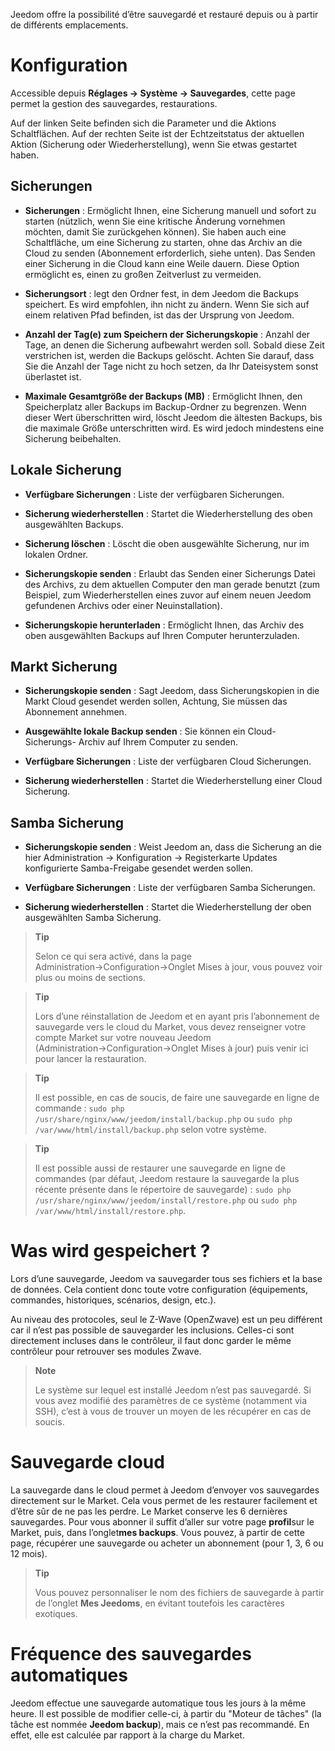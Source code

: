 Jeedom offre la possibilité d’être sauvegardé et restauré depuis ou à partir
de différents emplacements.

Konfiguration
=============

Accessible depuis **Réglages → Système → Sauvegardes**, cette page permet la
gestion des sauvegardes, restaurations.

Auf der linken Seite befinden sich die Parameter und die Aktions Schaltflächen. Auf der rechten Seite ist der Echtzeitstatus der aktuellen Aktion (Sicherung oder Wiederherstellung), wenn Sie etwas gestartet haben.

**Sicherungen** 
---------------

-   **Sicherungen** : Ermöglicht Ihnen, eine Sicherung manuell und sofort zu
    starten (nützlich, wenn Sie eine kritische Änderung vornehmen möchten, 
    damit Sie zurückgehen können). Sie haben auch eine Schaltfläche, um eine 
    Sicherung zu starten, ohne das Archiv an die Cloud zu senden
    (Abonnement erforderlich, siehe unten). Das Senden einer
    Sicherung in die Cloud kann eine Weile dauern. Diese Option
    ermöglicht es, einen zu großen Zeitverlust zu vermeiden.

-   **Sicherungsort** : legt den Ordner fest, in dem Jeedom die Backups
    speichert. Es wird empfohlen, ihn nicht zu ändern. Wenn Sie sich
    auf einem relativen Pfad befinden,
    ist das der Ursprung von Jeedom.

-   **Anzahl der Tag(e) zum Speichern der Sicherungskopie** : Anzahl der
    Tage, an denen die Sicherung aufbewahrt werden soll. Sobald diese Zeit
    verstrichen ist, werden die Backups gelöscht. Achten Sie darauf, dass Sie die
    Anzahl der Tage nicht zu hoch setzen, da Ihr Dateisystem sonst
    überlastet ist.

-   **Maximale Gesamtgröße der Backups (MB)** : Ermöglicht Ihnen, den
    Speicherplatz aller Backups im Backup-Ordner zu begrenzen. Wenn dieser
    Wert überschritten wird, löscht Jeedom die ältesten Backups, bis die
    maximale Größe unterschritten wird. Es wird jedoch mindestens
    eine Sicherung beibehalten.

**Lokale Sicherung**
-----------------------

-   **Verfügbare Sicherungen** : Liste der verfügbaren Sicherungen.

-   **Sicherung wiederherstellen** : Startet die Wiederherstellung des oben
    ausgewählten Backups.

-   **Sicherung löschen** : Löscht die oben ausgewählte Sicherung,
    nur im lokalen Ordner.

-   **Sicherungskopie senden** : Erlaubt das Senden einer Sicherungs Datei des
    Archivs, zu dem aktuellen Computer den man gerade benutzt
    (zum Beispiel, zum Wiederherstellen eines zuvor auf einem neuen
    Jeedom gefundenen Archivs oder einer Neuinstallation).

-   **Sicherungskopie herunterladen** : Ermöglicht Ihnen, das Archiv des
    oben ausgewählten Backups auf Ihren Computer herunterzuladen.

**Markt Sicherung**
----------------------

-   **Sicherungskopie senden** : Sagt Jeedom, dass Sicherungskopien in die
    Markt Cloud gesendet werden sollen, Achtung, Sie müssen
    das Abonnement annehmen.

-   **Ausgewählte lokale Backup senden** :  Sie können ein Cloud-Sicherungs-
    Archiv auf Ihrem Computer zu senden.

-   **Verfügbare Sicherungen** :  Liste der verfügbaren
    Cloud Sicherungen.

-   **Sicherung wiederherstellen** : Startet die Wiederherstellung einer
    Cloud Sicherung.

**Samba Sicherung**
---------------------

-   **Sicherungskopie senden** : Weist Jeedom an, dass die Sicherung an die
    hier Administration → Konfiguration → Registerkarte Updates
    konfigurierte Samba-Freigabe gesendet werden sollen.

-   **Verfügbare Sicherungen** :  Liste der verfügbaren
    Samba Sicherungen.

-   **Sicherung wiederherstellen** : Startet die Wiederherstellung der oben 
    ausgewählten Samba Sicherung.

> **Tip**
>
> Selon ce qui sera activé, dans la page
> Administration→Configuration→Onglet Mises à jour, vous pouvez voir
> plus ou moins de sections.

> **Tip**
>
> Lors d’une réinstallation de Jeedom et en ayant pris l’abonnement de
> sauvegarde vers le cloud du Market, vous devez renseigner votre compte
> Market sur votre nouveau Jeedom (Administration→Configuration→Onglet
> Mises à jour) puis venir ici pour lancer la restauration.

> **Tip**
>
> Il est possible, en cas de soucis, de faire une sauvegarde en ligne de
> commande : `sudo php /usr/share/nginx/www/jeedom/install/backup.php`
> ou `sudo php /var/www/html/install/backup.php` selon votre système.

> **Tip**
>
> Il est possible aussi de restaurer une sauvegarde en ligne de
> commandes (par défaut, Jeedom restaure la sauvegarde la plus récente
> présente dans le répertoire de sauvegarde) :
> `sudo php /usr/share/nginx/www/jeedom/install/restore.php` ou
> `sudo php /var/www/html/install/restore.php`.

Was wird gespeichert ?
==============================

Lors d’une sauvegarde, Jeedom va sauvegarder tous ses fichiers et la
base de données. Cela contient donc toute votre configuration
(équipements, commandes, historiques, scénarios, design, etc.).

Au niveau des protocoles, seul le Z-Wave (OpenZwave) est un peu
différent car il n’est pas possible de sauvegarder les inclusions.
Celles-ci sont directement incluses dans le contrôleur, il faut donc
garder le même contrôleur pour retrouver ses modules Zwave.

> **Note**
>
> Le système sur lequel est installé Jeedom n’est pas sauvegardé. Si
> vous avez modifié des paramètres de ce système (notamment via SSH),
> c’est à vous de trouver un moyen de les récupérer en cas de soucis.

Sauvegarde cloud 
================

La sauvegarde dans le cloud permet à Jeedom d’envoyer vos sauvegardes
directement sur le Market. Cela vous permet de les restaurer facilement
et d’être sûr de ne pas les perdre. Le Market conserve les 6 dernières
sauvegardes. Pour vous abonner il suffit d’aller sur votre page
**profil**sur le Market, puis, dans l’onglet**mes backups**. Vous
pouvez, à partir de cette page, récupérer une sauvegarde ou acheter un
abonnement (pour 1, 3, 6 ou 12 mois).

> **Tip**
>
> Vous pouvez personnaliser le nom des fichiers de sauvegarde à partir
> de l’onglet **Mes Jeedoms**, en évitant toutefois les caractères
> exotiques.

Fréquence des sauvegardes automatiques 
======================================

Jeedom effectue une sauvegarde automatique tous les jours à la même
heure. Il est possible de modifier celle-ci, à partir du "Moteur de
tâches" (la tâche est nommée **Jeedom backup**), mais ce n’est pas
recommandé. En effet, elle est calculée par rapport à la charge du
Market.
